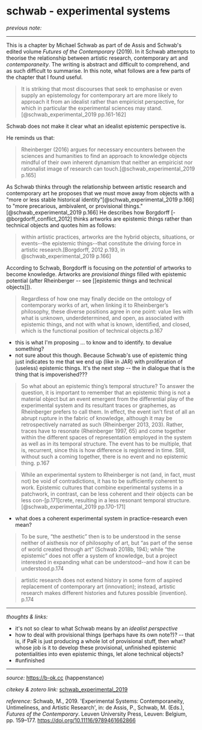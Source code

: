 # schwab - experimental systems

_previous note:_ 

---

This is a chapter by Michael Schwab as part of de Assis and Schwab's edited volume _Futures of the Contemporary_ (2019). In it Schwab attempts to theorise the relationship between artistic research, contemporary art and _contemporaneity_. The writing is abstract and difficult to comprehend, and as such difficult to summarise. In this note, what follows are a few parts of the chapter that I found useful.

>It is striking that most discourses that seek to emphasise or even supply an epistemology for contemporary art are more likely to approach it from an idealist rather than empiricist perspective, for which in particular the experimental sciences may stand.[@schwab_experimental_2019 pp.161-162]

Schwab does not make it clear what an idealist epistemic perspective is.

He reminds us that: 

>Rheinberger (2016) argues for necessary encounters between the sciences and humanities to find an approach to knowledge objects mindful of their own inherent dynamism that neither an empiricist nor rationalist image of research can touch.[@schwab_experimental_2019 p.165]

As Schwab thinks through the relationship between artistic research and contemporary art he proposes that we must move away from objects with a "more or less stable historical identity"[@schwab_experimental_2019 p.166] to "more precarious, ambivalent, or provisional things."[@schwab_experimental_2019 p.166] He describes how Borgdorff [-@borgdorff_conflict_2012] thinks artworks are epistemic things rather than technical objects and quotes him as follows:

>within artistic practices, artworks are the hybrid objects, situations, or events--the epistemic things--that constitute the driving force in artistic research.[Borgdorff, 2012 p.193, in @schwab_experimental_2019 p.166]

According to Schwab, Borgdorff is focusing on the _potential_ of artworks to become knowledge. Artworks are _provisional things_ filled with epistemic potential (after Rheinberger -- see [[epistemic things and technical objects]]).
 

>Regardless of how one may finally decide on the ontology of contemporary works of art, when linking it to Rheinberger’s philosophy, these diverse positions agree in one point: value lies with what is unknown, underdetermined, and open, as associated with epistemic things, and not with what is known, identified, and closed, which is the functional position of technical objects.p.167

- this is what I'm proposing ... to know and to identify. to devalue something? 
- not sure about this though. Because Schwab's use of epistemic thing just indicates to me that we end up (like in JAR) with proliferation of (useless) epistemic things. It's the next step -- the in dialogue that is the thing that is impoverished??? 

>So what about an epistemic thing’s temporal structure? To answer the question, it is important to remember that an epistemic thing is not a material object but an event emergent from the differential play of the experimental system and its resultant traces or graphemes, as Rheinberger prefers to call them. In effect, the event isn’t first of all an abrupt rupture in the fabric of knowledge, although it may be retrospectively narrated as such (Rheinberger 2013, 203). Rather, traces have to resonate (Rheinberger 1997, 65) and come together within the different spaces of representation employed in the system as well as in its temporal structure. The event has to be multiple, that is, recurrent, since this is how difference is registered in time. Still, without such a coming together, there is no event and no epistemic thing. p.167

>While an experimental system to Rheinberger is not (and, in fact, must not) be void of contradictions, it has to be sufficiently coherent to work. Epistemic cultures that combine experimental systems in a patchwork, in contrast, can be less coherent and their objects can be less con-[p.171]crete, resulting in a less resonant temporal structure.[@schwab_experimental_2019 pp.170-171]

- what does a coherent experimental system in practice-research even mean? 

>To be sure, “the aesthetic” then is to be understood in the sense neither of aisthesis nor of philosophy of art, but “as part of the sense of world created through art” (Schwab 2018b, 194); while “the epistemic” does not offer a system of knowledge, but a project interested in expanding what can be understood--and how it can be understood.p.174

>artistic research does not extend history in some form of aspired replacement of contemporary art (innovation); instead, artistic research makes different histories and futures possible (invention). p.174

---

_thoughts & links:_

- it's not so clear to what Schwab means by an _idealist perspective_
- how to deal with provisional things (perhaps have its own note?)? -- that is, if PaR is just producing a whole lot of provisional stuff, then what? whose job is it to develop these provisional, unfinished epistemic potentialities into even epistemic things, let alone technical objects? 
- #unfinished

---

_source:_ <https://b-ok.cc> (happenstance)

_citekey & zotero link:_ [schwab_experimental_2019](zotero://select/items/1_QG5KI5DL)

_reference:_ Schwab, M., 2019. 'Experimental Systems: Contemporaneity, Untimeliness, and Artistic Research', in: de Assis, P., Schwab, M. (Eds.), _Futures of the Contemporary_. Leuven University Press, Leuven: Belgium, pp. 159–177. <https://doi.org/10.11116/9789461662866>


